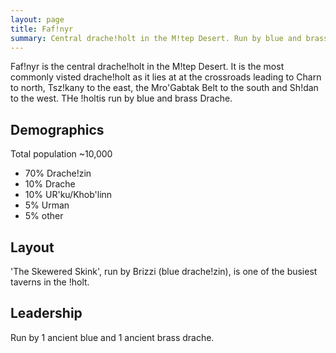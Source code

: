 ```yaml
---
layout: page
title: Faf!nyr
summary: Central drache!holt in the M!tep Desert. Run by blue and brass Drache.
---
```


Faf!nyr is the central drache!holt in the M!tep Desert.  It is the most commonly visted drache!holt as it lies at at the crossroads leading to Charn to north, Tsz!kany to the east, the Mro'Gabtak Belt to the south and Sh!dan to the west.
THe !holtis run by blue and brass Drache.


## Demographics
Total population ~10,000
- 70% Drache!zin
- 10% Drache
- 10% UR'ku/Khob'linn
- 5% Urman
- 5% other

## Layout

'The Skewered Skink', run by Brizzi (blue drache!zin), is one of the busiest taverns in the !holt.

## Leadership

Run by 1 ancient blue and 1 ancient brass drache.


